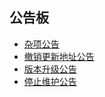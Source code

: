 ## 公告板

- [杂项公告](./logs.md)
- [撤销更新地址公告](./update_blacklist.md)
- [版本升级公告](./update_logs.md)
- [停止维护公告](./stop_maintenance.md)
